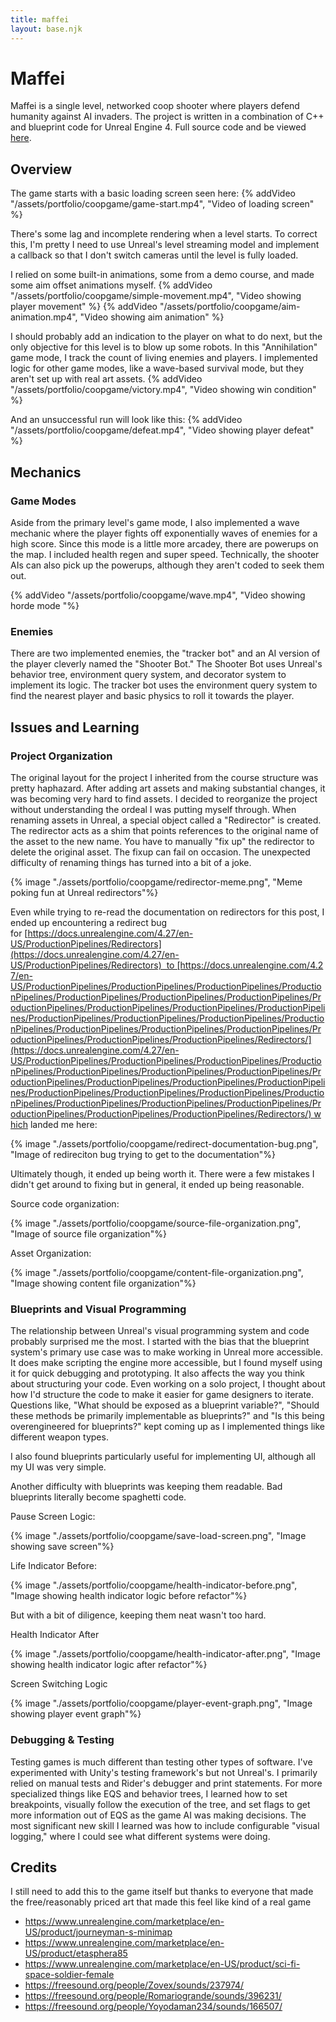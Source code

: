 ```yaml
---
title: maffei
layout: base.njk
---
```


# Maffei

Maffei is a single level, networked coop shooter where players defend humanity against AI invaders.
The project is written in a combination of C++ and blueprint code for Unreal Engine 4.
Full source code and be viewed [here](https://github.com/williamhammond/CoopGame/).

## Overview

The game starts with a basic loading screen seen here:
{% addVideo "/assets/portfolio/coopgame/game-start.mp4", "Video of loading screen"  %}

There's some lag and incomplete rendering when a level starts.
To correct this, I'm pretty I need to use Unreal's level streaming model and implement a callback so that I don't switch cameras until the level is fully loaded.

I relied on some built-in animations, some from a demo course, and made some aim offset animations myself.
{% addVideo "/assets/portfolio/coopgame/simple-movement.mp4", "Video showing player movement" %}
{% addVideo "/assets/portfolio/coopgame/aim-animation.mp4", "Video showing aim animation" %}

I should probably add an indication to the player on what to do next, but the only objective for this level is to blow up some robots.
In this "Annihilation" game mode, I track the count of living enemies and players.
I implemented logic for other game modes, like a wave-based survival mode, but they aren't set up with real art assets.
{% addVideo "/assets/portfolio/coopgame/victory.mp4", "Video showing win condition" %}

And an unsuccessful run will look like this:
{% addVideo "/assets/portfolio/coopgame/defeat.mp4", "Video showing player defeat" %}

## Mechanics

### **Game Modes**

Aside from the primary level's game mode, I also implemented a wave mechanic where the player fights off exponentially waves of enemies for a high score.
Since this mode is a little more arcadey, there are powerups on the map.
I included health regen and super speed.
Technically, the shooter AIs can also pick up the powerups, although they aren't coded to seek them out.

{% addVideo "/assets/portfolio/coopgame/wave.mp4", "Video showing horde mode "%}

### Enemies

There are two implemented enemies, the "tracker bot" and an AI version of the player cleverly named the "Shooter Bot."
The Shooter Bot uses Unreal's behavior tree, environment query system, and decorator system to implement its logic.
The tracker bot uses the environment query system to find the nearest player and basic physics to roll it towards the player.

## Issues and Learning

### **Project Organization**

The original layout for the project I inherited from the course structure was pretty haphazard.
After adding art assets and making substantial changes, it was becoming very hard to find assets.
I decided to reorganize the project without understanding the ordeal I was putting myself through.
When renaming assets in Unreal, a special object called a "Redirector" is created.
The redirector acts as a shim that points references to the original name of the asset to the new name.
You have to manually "fix up" the redirector to delete the original asset.
The fixup can fail on occasion. The unexpected difficulty of renaming things has turned into a bit of a joke.

{% image "./assets/portfolio/coopgame/redirector-meme.png", "Meme poking fun at Unreal redirectors"%}

Even while trying to re-read the documentation on redirectors for this post, I ended up encountering a redirect bug for [https://docs.unrealengine.com/4.27/en-US/ProductionPipelines/Redirectors](https://docs.unrealengine.com/4.27/en-US/ProductionPipelines/Redirectors)  to [https://docs.unrealengine.com/4.27/en-US/ProductionPipelines/ProductionPipelines/ProductionPipelines/ProductionPipelines/ProductionPipelines/ProductionPipelines/ProductionPipelines/ProductionPipelines/ProductionPipelines/ProductionPipelines/ProductionPipelines/ProductionPipelines/ProductionPipelines/ProductionPipelines/ProductionPipelines/ProductionPipelines/ProductionPipelines/ProductionPipelines/ProductionPipelines/ProductionPipelines/ProductionPipelines/Redirectors/](https://docs.unrealengine.com/4.27/en-US/ProductionPipelines/ProductionPipelines/ProductionPipelines/ProductionPipelines/ProductionPipelines/ProductionPipelines/ProductionPipelines/ProductionPipelines/ProductionPipelines/ProductionPipelines/ProductionPipelines/ProductionPipelines/ProductionPipelines/ProductionPipelines/ProductionPipelines/ProductionPipelines/ProductionPipelines/ProductionPipelines/ProductionPipelines/ProductionPipelines/ProductionPipelines/Redirectors/) which landed me here:

{% image "./assets/portfolio/coopgame/redirect-documentation-bug.png", "Image of redireciton bug trying to get to the documentation"%}

Ultimately though, it ended up being worth it.
There were a few mistakes I didn't get around to fixing but in general, it ended up being reasonable.

Source code organization:

{% image "./assets/portfolio/coopgame/source-file-organization.png", "Image of source file organization"%}

Asset Organization:

{% image "./assets/portfolio/coopgame/content-file-organization.png", "Image showing content file organization"%}

### Blueprints and Visual Programming

The relationship between Unreal's visual programming system and code probably surprised me the most.
I started with the bias that the blueprint system's primary use case was to make working in Unreal more accessible.
It does make scripting the engine more accessible, but I found myself using it for quick debugging and prototyping.
It also affects the way you think about structuring your code.
Even working on a solo project, I thought about how I'd structure the code to make it easier for game designers to iterate.
Questions like, "What should be exposed as a blueprint variable?", "Should these methods be primarily implementable as blueprints?" and "Is this being overengineered for blueprints?" kept coming up as I implemented things like different weapon types.

I also found blueprints particularly useful for implementing UI, although all my UI was very simple.

Another difficulty with blueprints was keeping them readable.
Bad blueprints literally become spaghetti code.

Pause Screen Logic:

{% image "./assets/portfolio/coopgame/save-load-screen.png", "Image showing save screen"%}

Life Indicator Before:

{% image "./assets/portfolio/coopgame/health-indicator-before.png", "Image showing health indicator logic before refactor"%}

But with a bit of diligence, keeping them neat wasn't too hard.

Health Indicator After

{% image "./assets/portfolio/coopgame/health-indicator-after.png", "Image showing health indicator logic after refactor"%}

Screen Switching Logic

{% image "./assets/portfolio/coopgame/player-event-graph.png", "Image showing player event graph"%}

### **Debugging & Testing**

Testing games is much different than testing other types of software.
I've experimented with Unity's testing framework's but not Unreal's.
I primarily relied on manual tests and Rider's debugger and print statements.
For more specialized things like EQS and behavior trees, I learned how to set breakpoints, visually follow the execution of the tree, and set flags to get more information out of EQS as the game AI was making decisions.
The most significant new skill I learned was how to include configurable "visual logging," where I could see what different systems were doing.

## Credits

I still need to add this to the game itself but thanks to everyone that made the free/reasonably priced art that made this feel like kind of a real game

- <https://www.unrealengine.com/marketplace/en-US/product/journeyman-s-minimap>
- <https://www.unrealengine.com/marketplace/en-US/product/etasphera85>
- <https://www.unrealengine.com/marketplace/en-US/product/sci-fi-space-soldier-female>
- <https://freesound.org/people/Zovex/sounds/237974/>
- <https://freesound.org/people/Romariogrande/sounds/396231/>
- <https://freesound.org/people/Yoyodaman234/sounds/166507/>
